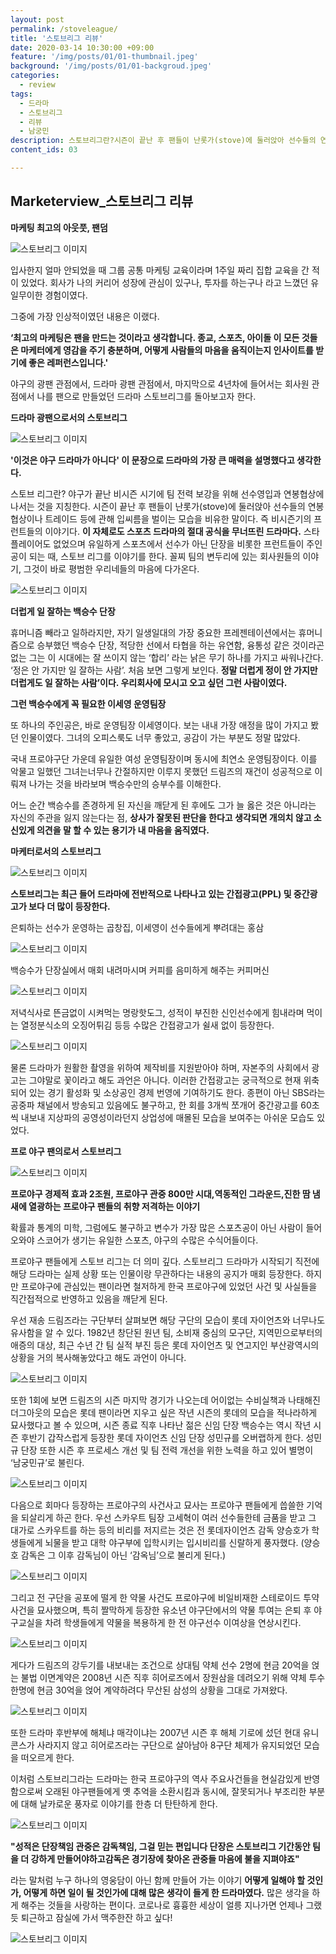```yaml
---
layout: post
permalink: /stoveleague/
title: '스토브리그 리뷰'
date: 2020-03-14 10:30:00 +09:00
feature: '/img/posts/01/01-thumbnail.jpeg'
background: '/img/posts/01/01-backgroud.jpeg'
categories:
  - review
tags:
  - 드라마
  - 스토브리그
  - 리뷰
  - 남궁민
description: 스토브리그란?시즌이 끝난 후 팬들이 난롯가(stove)에 둘러앉아 선수들의 연봉 협상이나 트레이드 등에 관해 입씨름을 벌이는 모습을 비유한 말로, 야구가 끝난 비시즌 시기에 팀 전력 보강을 위해 선수영입과 연봉협상에 나서는 것을 뜻한다
content_ids: 03

---
```


## Marketerview_스토브리그 리뷰 



**마케팅 최고의 아웃풋, 팬덤**

![스토브리그 이미지](/img/posts/01/01.jpg)

입사한지 얼마 안되었을 때 그룹 공통 마케팅 교육이라며 1주일 짜리 집합 교육을 간 적이 있었다. 회사가 나의 커리어 성장에 관심이 있구나, 투자를 하는구나 라고 느꼈던 유일무이한 경험이였다. 



그중에 가장 인상적이였던 내용은 이랬다. 



**‘최고의 마케팅은 팬을 만드는 것이라고 생각합니다.  종교, 스포츠, 아이돌 이 모든 것들은 마케터에게 영감을 주기 충분하며, 어떻게 사람들의 마음을 움직이는지 인사이트를 받기에 좋은 레퍼런스입니다.'**



야구의 광팬 관점에서, 드라마 광팬 관점에서, 마지막으로 4년차에 들어서는 회사원 관점에서 나를 팬으로 만들었던 드라마 스토브리그를 돌아보고자 한다. 





**드라마 광팬으로서의 스토브리그**

![스토브리그 이미지](/img/posts/01/02.jpeg)



**'이것은 야구 드라마가 아니다' 이 문장으로 드라마의 가장 큰 매력을 설명했다고 생각한다.**

스토브 리그란? 야구가 끝난 비시즌 시기에 팀 전력 보강을 위해 선수영입과 연봉협상에 나서는 것을 지칭한다. 시즌이 끝난 후 팬들이 난롯가(stove)에 둘러앉아 선수들의 연봉 협상이나 트레이드 등에 관해 입씨름을 벌이는 모습을 비유한 말이다. 즉 비시즌기의 프런트들의 이야기다. **이 자체로도 스포츠 드라마의 절대 공식을 무너뜨린 드라마다.** 스타 플레이어도 없었으며 유일하게 스포츠에서 선수가 아닌 단장을 비롯한 프런트들이 주인공이 되는 때, 스토브 리그를 이야기를 한다. 꼴찌 팀의 변두리에 있는 회사원들의 이야기, 그것이 바로 평범한 우리네들의 마음에 다가온다. 

![스토브리그 이미지](/img/posts/01/03.png)

**더럽게 일 잘하는 백승수 단장**

휴머니즘 빼라고 일하라지만, 자기 일생일대의 가장 중요한 프레젠테이션에서는 휴머니즘으로 승부했던 백승수 단장, 적당한 선에서 타협을 하는 유연함, 융통성 같은 것이라곤 없는 그는 이 시대에는 잘 쓰이지 않는 ‘합리’ 라는 낡은 무기 하나를 가지고 싸워나간다. ‘정은 안 가지만 일 잘하는 사람’. 처음 보면 그렇게 보인다. **정말 더럽게 정이 안 가지만 더럽게도 일 잘하는 사람’이다. 우리회사에 모시고 오고 싶던 그런 사람이였다.** 



**그런 백승수에게 꼭 필요한 이세영 운영팀장**

또 하나의 주인공은, 바로 운영팀장 이세영이다. 보는 내내 가장 애정을 많이 가지고 봤던 인물이였다. 그녀의 오피스룩도 너무 좋았고, 공감이 가는 부분도 정말 많았다. 

국내 프로야구단 가운데 유일한 여성 운영팀장이며 동시에 최연소 운영팀장이다. 이를 악물고 일했던 그녀는너무나 간절하지만 이루지 못했던 드림즈의 재건이 성공적으로 이뤄져 나가는 것을 바라보며 백승수만의 승부수를 이해한다. 

어느 순간 백승수를 존경하게 된 자신을 깨닫게 된 후에도 그가 늘 옳은 것은 아니라는 자신의 주관을 잃지 않는다는 점, **상사가 잘못된 판단을 한다고 생각되면 개의치 않고 소신있게 의견을 말 할 수 있는 용기가 내 마음을 움직였다.** 



**마케터로서의 스토브리그**

![스토브리그 이미지](/img/posts/01/11.png)

**스토브리그는 최근 들어 드라마에 전반적으로 나타나고 있는 간접광고(PPL) 및 중간광고가 보다 더 많이 등장한다.**

은퇴하는 선수가 운영하는 곱창집, 이세영이 선수들에게 뿌려대는 홍삼

![스토브리그 이미지](/img/posts/01/ppl2.png)

백승수가 단장실에서 매회 내려마시며 커피를 음미하게 해주는 커피머신

![스토브리그 이미지](/img/posts/01/ppl3.png)

저녁식사로 뜬금없이 시켜먹는 명랑핫도그, 성적이 부진한 신인선수에게 힘내라며 먹이는 열정분식소의 오징어튀김 등등 수많은 간접광고가 쉴새 없이 등장한다. 

![스토브리그 이미지](/img/posts/01/ppl1.png)

물론 드라마가 원활한 촬영을 위하여 제작비를 지원받아야 하며, 자본주의 사회에서 광고는 그야말로 꽃이라고 해도 과언은 아니다. 이러한 간접광고는 궁극적으로 현재 위축되어 있는 경기 활성화 및 소상공인 경제 번영에 기여하기도 한다. 종편이 아닌 SBS라는 공중파 채널에서 방송되고 있음에도 불구하고, 한 회를 3개씩 쪼개어 중간광고를 60초씩 내보내 지상파의 공영성이라던지 상업성에 매몰된 모습을 보여주는 아쉬운 모습도 있었다. 



**프로 야구 팬의로서 스토브리그**

![스토브리그 이미지](/img/posts/01/12.jpeg)

**프로야구 경제적 효과 2조원, 프로야구 관중 800만 시대,역동적인 그라운드,진한 땀 냄새에 열광하는 프로야구 팬들의 취향 저격하는 이야기**

확률과 통계의 미학, 그럼에도 불구하고 변수가 가장 많은 스포츠공이 아닌 사람이 들어오와야 스코어가 생기는 유일한 스포츠, 야구의 수많은 수식어들이다. 

프로야구 팬들에게 스토브 리그는 더 의미 깊다. 스토브리그 드라마가 시작되기 직전에 해당 드라마는 실제 상황 또는 인물이랑 무관하다는 내용의 공지가 매회 등장한다. 하지만 프로야구에 관심있는 팬이라면 철저하게 한국 프로야구에 있었던 사건 및 사실들을 직간접적으로 반영하고 있음을 깨닫게 된다.

우선 재송 드림즈라는 구단부터 살펴보면 해당 구단의 모습이 롯데 자이언츠와 너무나도 유사함을 알 수 있다. 1982년 창단된 원년 팀, 소비재 중심의 모구단, 지역민으로부터의 애증의 대상, 최근 수년 간 팀 실적 부진 등은 롯데 자이언츠 및 연고지인 부산광역시의 상황을 거의 복사해놓았다고 해도 과언이 아니다.

![스토브리그 이미지](/img/posts/01/06.png)

또한 1회에 보면 드림즈의 시즌 마지막 경기가 나오는데 어이없는 수비실책과 나태해진 더그아웃의 모습은 롯데 팬이라면 지우고 싶은 작년 시즌의 롯데의 모습을 적나라하게 묘사했다고 볼 수 있으며, 시즌 종료 직후 나타난 젊은 신임 단장 백승수는 역시 작년 시즌 후반기 갑작스럽게 등장한 롯데 자이언츠 신임 단장 성민규를 오버랩하게 한다. 성민규 단장 또한 시즌 후 프로세스 개선 및 팀 전력 개선을 위한 노력을 하고 있어 별명이 ‘남궁민규’로 불린다.

![스토브리그 이미지](/img/posts/01/08.png)

다음으로 회마다 등장하는 프로야구의 사건사고 묘사는 프로야구 팬들에게 씁쓸한 기억을 되살리게 하곤 한다. 우선 스카우트 팀장 고세혁이 여러 선수들한테 금품을 받고 그 대가로 스카우트를 하는 등의 비리를 저지르는 것은 전 롯데자이언츠 감독 양승호가 학생들에게 뇌물을 받고 대학 야구부에 입학시키는 입시비리를 신랄하게 풍자했다. (양승호 감독은 그 이후 감독님이 아닌 ‘감옥님’으로 불리게 된다.) 

![스토브리그 이미지](/img/posts/01/07.png)

그리고 전 구단을 공포에 떨게 한 약물 사건도 프로야구에 비일비재한 스테로이드 투약 사건을 묘사했으며, 특히 짤막하게 등장한 유소년 야구단에서의 약물 투여는 은퇴 후 야구교실을 차려 학생들에게 약물을 복용하게 한 전 야구선수 이여상을 연상시킨다. 

![스토브리그 이미지](/img/posts/01/09.png)

게다가 드림즈의 강두기를 내보내는 조건으로 상대팀 약체 선수 2명에 현금 20억을 얹는 불법 이면계약은 2008년 시즌 직후 히어로즈에서 장원삼을 데려오기 위해 약체 투수 한명에 현금 30억을 얹어 계약하려다 무산된 삼성의 상황을 그대로 가져왔다. 

![스토브리그 이미지](/img/posts/01/10.png)

또한 드라마 후반부에 해체냐 매각이냐는 2007년 시즌 후 해체 기로에 섰던 현대 유니콘스가 사라지지 않고 히어로즈라는 구단으로 살아남아 8구단 체제가 유지되었던 모습을 떠오르게 한다. 

이처럼 스토브리그라는 드라마는 한국 프로야구의 역사 주요사건들을 현실감있게 반영함으로써 오래된 야구팬들에게 옛 추억을 소환시킴과 동시에, 잘못되거나 부조리한 부분에 대해 날카로운 풍자로 이야기를 한층 더 탄탄하게 한다. 

![스토브리그 이미지](/img/posts/01/04.jpeg)

**"성적은 단장책임 관중은 감독책임, 그걸 믿는 편입니다 단장은 스토브리그 기간동안 팀을 더 강하게 만들어야하고감독은 경기장에 찾아온 관중들 마음에 불을 지펴야죠"**

라는 말처럼 누구 하나의 영웅담이 아닌 함께 만들어 가는 이야기 **어떻게 일해야 할 것인가, 어떻게 하면 일이 될 것인가에 대해 많은 생각이 들게 한 드라마였다.** 많은 생각을 하게 해주는 것들을 사랑하는 편이다.  코로나로 흉흉한 세상이 얼릉 지나가면 언제나 그랬듯 퇴근하고 잠실에 가서 맥주한잔 하고 싶다! 

![스토브리그 이미지](/img/posts/01/05.jpeg)